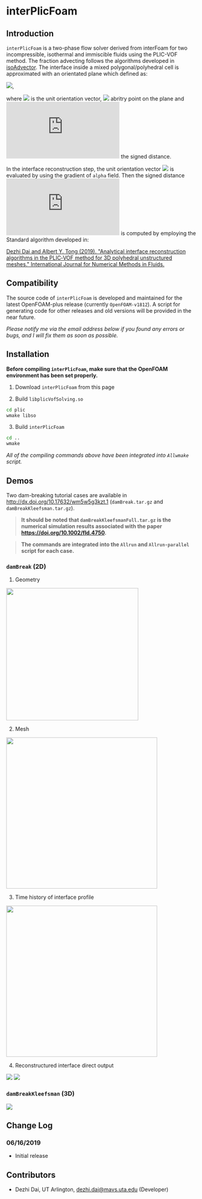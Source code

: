# interPlicFoam

## Introduction

```interPlicFoam``` is a two-phase flow solver derived from interFoam for two incompressible, isothermal and immiscible fluids using the PLIC-VOF method. The fraction advecting follows the algorithms developed in [isoAdvector](https://github.com/isoAdvector/isoAdvector). The interface inside a mixed polygonal/polyhedral cell is approximated with an orientated plane which defined as:

![](http://latex.codecogs.com/gif.latex?\\vec{n}\cdot\vec{X}+D_0=0),

where ![](http://latex.codecogs.com/gif.latex?\\vec{n}) is the unit orientation vector, ![](http://latex.codecogs.com/gif.latex?\\vec{X}) abritry point on the plane and ![](http://latex.codecogs.com/gif.latex?D_0) the signed distance.

In the interface reconstruction step, the unit orientation vector ![](http://latex.codecogs.com/gif.latex?\\vec{n}) is evaluated by using the gradient of ```alpha``` field. Then the signed distance ![](http://latex.codecogs.com/gif.latex?D_0) is computed by employing the Standard algorithm developed in:

[Dezhi Dai and Albert Y. Tong (2019). "Analytical interface reconstruction algorithms in the PLIC‐VOF method for 3D polyhedral unstructured meshes." International Journal for Numerical Methods in Fluids.](https://doi.org/10.1002/fld.4750)


## Compatibility

The source code of ```interPlicFoam``` is developed and maintained for the latest OpenFOAM-plus release (currently ```OpenFOAM-v1812```). A script for generating code for other releases and old versions will be provided in the near future.

*Please notify me via the email address below if you found any errors or bugs, and I will fix them as soon as possible.*


## Installation

**Before compiling ```interPlicFoam```, make sure that the OpenFOAM environment has been set properly.**

1. Download ```interPlicFoam``` from this page

2. Build ```libplicVofSolving.so```
```bash
cd plic
wmake libso
```

3. Build ```interPlicFoam```
```bash
cd ..
wmake
```

*All of the compiling commands above have been integrated into ```Allwmake``` script.*


## Demos

Two dam-breaking tutorial cases are available in http://dx.doi.org/10.17632/wm5w5g3kzt.1 (```damBreak.tar.gz``` and ```damBreakKleefsman.tar.gz```).

>**It should be noted that ```damBreakKleefsmanFull.tar.gz``` is the numerical simulation results associated with the paper https://doi.org/10.1002/fld.4750.**

>**The commands are integrated into the ```Allrun``` and ```Allrun-parallel``` script for each case.**

### ```damBreak``` (2D)

1. Geometry

<img src="https://i.imgur.com/FQTp96O.png" width="350">

2. Mesh

<img src="https://i.imgur.com/jkn2VvK.png" width="400">

3. Time history of interface profile

<img src="https://imgur.com/lKXr6KS.gif" width="400">

4. Reconstructured interface direct output

<img src="https://imgur.com/b5sXIPJ.png">

<img src="https://imgur.com/NShuSop.png">


### ```damBreakKleefsman``` (3D)

<img src="https://i.imgur.com/8ibnl2u.gif">


## Change Log

### 06/16/2019

* Initial release


## Contributors

* Dezhi Dai, UT Arlington, dezhi.dai@mavs.uta.edu (Developer)